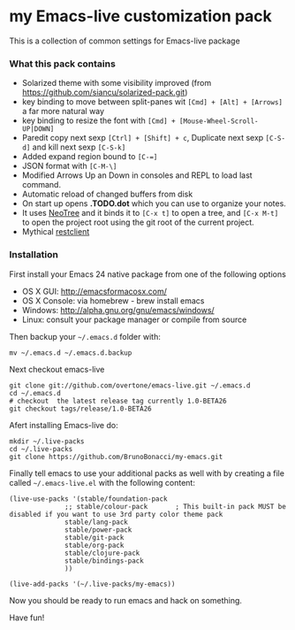 # my Emacs-live customization pack

This is a collection of common settings for Emacs-live package

### What this pack contains

  - Solarized theme with some visibility improved (from https://github.com/siancu/solarized-pack.git)
  - key binding to move between split-panes wit `[Cmd] + [Alt] + [Arrows]` a far more natural way
  - key binding to resize the font with `[Cmd] + [Mouse-Wheel-Scroll-UP|DOWN]`
  - Paredit copy next sexp `[Ctrl] + [Shift] + c`, Duplicate next sexp `[C-S-d]` and kill next sexp `[C-S-k]` 
  - Added expand region bound to `[C-=]`
  - JSON format with `[C-M-\]`
  - Modified Arrows Up an Down in consoles and REPL to load last command.
  - Automatic reload of changed buffers from disk
  - On start up opens **.TODO.dot** which you can use to organize your notes.
  - It uses [NeoTree](http://www.emacswiki.org/emacs/NeoTree) and it binds it to `[C-x t]` to open a tree, and `[C-x M-t]` to open the project root using the git root of the current project.
  - Mythical [restclient](https://github.com/pashky/restclient.el) 
  

### Installation

First install your Emacs 24 native package from one of the following options

  * OS X GUI: http://emacsformacosx.com/
  * OS X Console: via homebrew - brew install emacs
  * Windows: http://alpha.gnu.org/gnu/emacs/windows/
  * Linux: consult your package manager or compile from source

Then backup your `~/.emacs.d` folder with:

    mv ~/.emacs.d ~/.emacs.d.backup

Next checkout emacs-live

    git clone git://github.com/overtone/emacs-live.git ~/.emacs.d
    cd ~/.emacs.d
    # checkout  the latest release tag currently 1.0-BETA26
    git checkout tags/release/1.0-BETA26

Afert installing Emacs-live do:

    mkdir ~/.live-packs
    cd ~/.live-packs
    git clone https://github.com/BrunoBonacci/my-emacs.git

Finally tell emacs to use your additional packs as well with by creating a file called `~/.emacs-live.el`
with the following content:
     
    (live-use-packs '(stable/foundation-pack
                  ;; stable/colour-pack       ; This built-in pack MUST be disabled if you want to use 3rd party color theme pack
                  stable/lang-pack
                  stable/power-pack
                  stable/git-pack
                  stable/org-pack
                  stable/clojure-pack
                  stable/bindings-pack
                  ))

    (live-add-packs '(~/.live-packs/my-emacs))

Now you should be ready to run emacs and hack on something.

Have fun!

